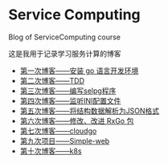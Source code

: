 # Service Computing
Blog of ServiceComputing course

这是我用于记录学习服务计算的博客   
- [第一次博客——安装 go 语言开发环境](mysqrt)
- [第二次博客——TDD](TDD)
- [第三次博客——编写selpg程序](selpg)
- [第四次博客——监听INI配置文件](pconfig)
- [第五次博客——将结构数据解析为JSON格式](myjson)
- [第六次博客——修改、改进 RxGo 包](RxGo)
- [第七次博客——cloudgo](cloudgo)
- [第九次项目——Simple-web]()
- [第十次博客——k8s](k8s)
